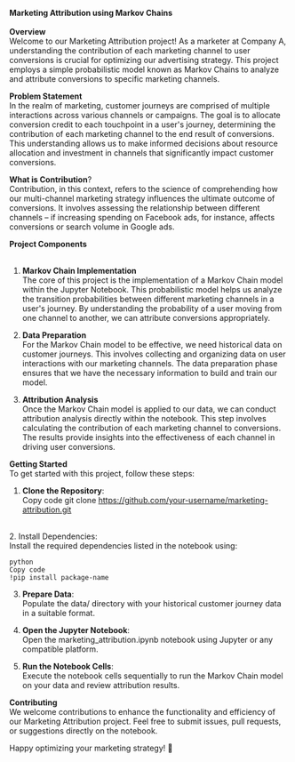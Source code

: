 **Marketing Attribution using Markov Chains**
<br>
<br>
**Overview**
<br>
Welcome to our Marketing Attribution project! As a marketer at Company A, understanding the contribution of each marketing channel to user conversions is crucial for optimizing our advertising strategy. This project employs a simple probabilistic model known as Markov Chains to analyze and attribute conversions to specific marketing channels.

**Problem Statement**
<br>
In the realm of marketing, customer journeys are comprised of multiple interactions across various channels or campaigns. The goal is to allocate conversion credit to each touchpoint in a user's journey, determining the contribution of each marketing channel to the end result of conversions. This understanding allows us to make informed decisions about resource allocation and investment in channels that significantly impact customer conversions.

**What is Contribution**?
<br>
Contribution, in this context, refers to the science of comprehending how our multi-channel marketing strategy influences the ultimate outcome of conversions. It involves assessing the relationship between different channels – if increasing spending on Facebook ads, for instance, affects conversions or search volume in Google ads.

**Project Components**
<br>
<br>
1. **Markov Chain Implementation** <br>
The core of this project is the implementation of a Markov Chain model within the Jupyter Notebook. This probabilistic model helps us analyze the transition probabilities between different marketing channels in a user's journey. By understanding the probability of a user moving from one channel to another, we can attribute conversions appropriately.

2. **Data Preparation** <br>
For the Markov Chain model to be effective, we need historical data on customer journeys. This involves collecting and organizing data on user interactions with our marketing channels. The data preparation phase ensures that we have the necessary information to build and train our model.

3. **Attribution Analysis** <br>
Once the Markov Chain model is applied to our data, we can conduct attribution analysis directly within the notebook. This step involves calculating the contribution of each marketing channel to conversions. The results provide insights into the effectiveness of each channel in driving user conversions.

**Getting Started** <br>
To get started with this project, follow these steps:

1. **Clone the Repository**: <br>
    Copy code
    git clone https://github.com/your-username/marketing-attribution.git
<br>
2. Install Dependencies: <br>
      Install the required dependencies listed in the notebook using:
      <br>

    python
    Copy code
    !pip install package-name

3. **Prepare Data**: <br>
    Populate the data/ directory with your historical customer journey data in a suitable format.

4. **Open the Jupyter Notebook**: <br>
    Open the marketing_attribution.ipynb notebook using Jupyter or any compatible platform.

5. **Run the Notebook Cells**: <br>
    Execute the notebook cells sequentially to run the Markov Chain model on your data and review attribution results.

**Contributing** <br>
We welcome contributions to enhance the functionality and efficiency of our Marketing Attribution project. Feel free to submit issues, pull requests, or suggestions directly on the notebook.


Happy optimizing your marketing strategy! 🚀
